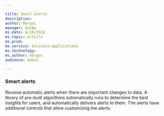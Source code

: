 ```yaml
---

title: Smart alerts
description: 
author: MargoC
manager: AnnBe
ms.date: 4/16/2018
ms.topic: article
ms.prod: 
ms.service: business-applications
ms.technology: 
ms.author: margoc
audience: Admin

---
```

### Smart alerts



Receive automatic alerts when there are important changes to data. A library of
pre-built algorithms automatically runs to determine the best insights for
users, and automatically delivers alerts to them. The alerts have additional
controls that allow customizing the alerts.
